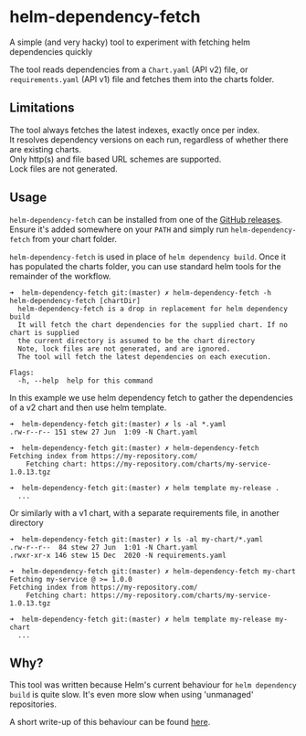 # helm-dependency-fetch

A simple (and very hacky) tool to experiment with fetching helm dependencies quickly

The tool reads dependencies from a `Chart.yaml` (API v2) file, or `requirements.yaml` (API v1)
 file and fetches them into the charts folder. 

## Limitations

The tool always fetches the latest indexes, exactly once per index.  
It resolves dependency versions on each run, regardless of whether there are existing charts.  
Only http(s) and file based URL schemes are supported.  
Lock files are not generated.

## Usage

`helm-dependency-fetch` can be installed from one of the [GitHub releases](https://github.com/shteou/helm-dependency-fetch/releases).  
Ensure it's added somewhere on your `PATH` and simply run `helm-dependency-fetch` from your chart folder.

`helm-dependency-fetch` is used in place of `helm dependency build`. Once it has populated the charts folder, you can use standard
helm tools for the remainder of the workflow.

```
➜  helm-dependency-fetch git:(master) ✗ helm-dependency-fetch -h
helm-dependency-fetch [chartDir]
  helm-dependency-fetch is a drop in replacement for helm dependency build
  It will fetch the chart dependencies for the supplied chart. If no chart is supplied
  the current directory is assumed to be the chart directory
  Note, lock files are not generated, and are ignored.
  The tool will fetch the latest dependencies on each execution.

Flags:
  -h, --help  help for this command
```

In this example we use helm dependency fetch to gather the dependencies of a v2 chart and then use helm template.

```
➜  helm-dependency-fetch git:(master) ✗ ls -al *.yaml
.rw-r--r-- 151 stew 27 Jun  1:09 -N Chart.yaml

➜  helm-dependency-fetch git:(master) ✗ helm-dependency-fetch
Fetching index from https://my-repository.com/
	Fetching chart: https://my-repository.com/charts/my-service-1.0.13.tgz

➜  helm-dependency-fetch git:(master) ✗ helm template my-release .
  ...
```

Or similarly with a v1 chart, with a separate requirements file, in another directory

```
➜  helm-dependency-fetch git:(master) ✗ ls -al my-chart/*.yaml
.rw-r--r--  84 stew 27 Jun  1:01 -N Chart.yaml
.rwxr-xr-x 146 stew 15 Dec  2020 -N requirements.yaml

➜  helm-dependency-fetch git:(master) ✗ helm-dependency-fetch my-chart
Fetching my-service @ >= 1.0.0
Fetching index from https://my-repository.com/
	Fetching chart: https://my-repository.com/charts/my-service-1.0.13.tgz

➜  helm-dependency-fetch git:(master) ✗ helm template my-release my-chart
  ...
```

## Why?

This tool was written because Helm's current behaviour for `helm dependency build` is quite
slow. It's even more slow when using 'unmanaged' repositories.

A short write-up of this behaviour can be found [here](https://stewartplatt.com/blog/speeding-up-helm-dependency-build/).

